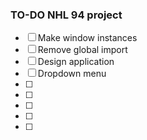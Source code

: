### TO-DO NHL 94 project

- [ ] Make window instances
- [ ] Remove global import
- [ ] Design application
- [ ] Dropdown menu
- [ ] 
- [ ] 
- [ ] 
- [ ] 
- [ ] 
